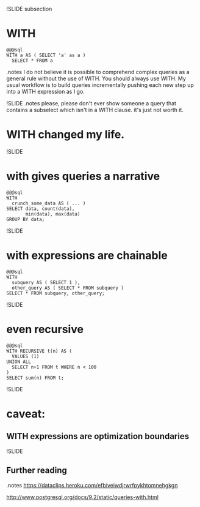 !SLIDE subsection

# WITH
    @@@sql
    WITH a AS ( SELECT 'a' as a )
      SELECT * FROM a
.notes I do not believe it is possible to comprehend complex queries as a general rule without the use of WITH. You should always use WITH. My usual workflow is to build queries incrementally pushing each new step up into a WITH expression as I go.

!SLIDE
.notes please, please don't ever show someone a query that contains a subselect which isn't in a WITH clause. it's just not worth it.

# WITH changed my life.

!SLIDE
# with gives queries a narrative
    @@@sql
    WITH
      crunch_some_data AS ( ... )
    SELECT data, count(data), 
           min(data), max(data)
    GROUP BY data;

!SLIDE
# with expressions are chainable
    @@@sql
    WITH 
      subquery AS ( SELECT 1 ),
      other_query AS ( SELECT * FROM subquery )
    SELECT * FROM subquery, other_query;

!SLIDE
# even recursive
    @@@sql
    WITH RECURSIVE t(n) AS (
      VALUES (1)
    UNION ALL
      SELECT n+1 FROM t WHERE n < 100
    )
    SELECT sum(n) FROM t;

!SLIDE

# caveat:
## WITH expressions are optimization boundaries

!SLIDE
## Further reading
.notes https://dataclips.heroku.com/efbiveiwdjrwrfpykhtomnehgkgn

http://www.postgresql.org/docs/9.2/static/queries-with.html
